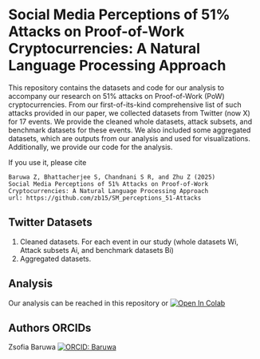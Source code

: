 # Social Media Perceptions of 51% Attacks on Proof-of-Work Cryptocurrencies: A Natural Language Processing Approach
This repository contains the datasets and code for our analysis to accompany our research on 51% attacks on Proof-of-Work (PoW) cryptocurrencies. From our first-of-its-kind comprehensive list of such attacks provided in our paper, we collected datasets from Twitter (now X) for 17 events. We provide the cleaned whole datasets, attack subsets, and benchmark datasets for these events. We also included some aggregated datasets, which are outputs from our analysis and used for visualizations. Additionally, we provide our code for the analysis.

If you use it, please cite
```
Baruwa Z, Bhattacherjee S, Chandnani S R, and Zhu Z (2025)
Social Media Perceptions of 51% Attacks on Proof-of-Work Cryptocurrencies: A Natural Language Processing Approach
url: https://github.com/zb15/SM_perceptions_51-Attacks
```

## Twitter Datasets

  1) Cleaned datasets. For each event in our study (whole datasets Wi, Attack subsets Ai, and benchmark datasets Bi)
  2) Aggregated datasets.


## Analysis
Our analysis can be reached in this repository or 
<a href="https://colab.research.google.com/github/zb15/SM_perceptions_51-Attacks/blob/main/SM_Perceptions_51__attacks.ipynb" target="_blank"><img src="https://colab.research.google.com/assets/colab-badge.svg" alt="Open In Colab"/></a>

## Authors ORCIDs
Zsofia Baruwa [![ORCID: Baruwa](https://img.shields.io/badge/ORCID-0000--0003--2933--0890-brightgreen)](https://orcid.org/0000-0003-2933-0890)
